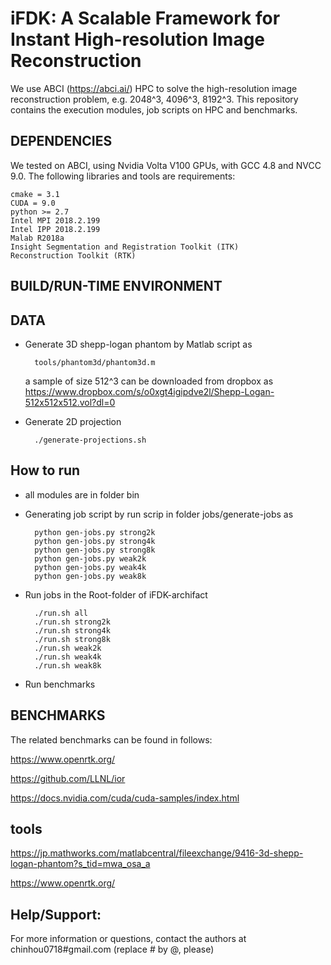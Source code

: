 # iFDK: A Scalable Framework for Instant High-resolution Image Reconstruction
We use ABCI (https://abci.ai/) HPC to solve the high-resolution image reconstruction problem, e.g. 2048^3, 4096^3, 8192^3.
This repository contains the execution modules, job scripts on HPC and benchmarks.

## DEPENDENCIES
We tested on ABCI, using Nvidia Volta V100 GPUs, with GCC 4.8 and NVCC 9.0.
The following libraries and tools are requirements:

    cmake = 3.1
    CUDA = 9.0
    python >= 2.7
    Intel MPI 2018.2.199
    Intel IPP 2018.2.199
    Malab R2018a
    Insight Segmentation and Registration Toolkit (ITK)
    Reconstruction Toolkit (RTK)

## BUILD/RUN-TIME ENVIRONMENT


## DATA

- Generate 3D shepp-logan phantom by Matlab script as

        tools/phantom3d/phantom3d.m
	
	a sample of size 512^3 can be downloaded from dropbox as
	https://www.dropbox.com/s/o0xgt4igipdve2l/Shepp-Logan-512x512x512.vol?dl=0

- Generate 2D projection

        ./generate-projections.sh    


## How to run

- all modules are in folder bin

- Generating job script by run scrip in folder jobs/generate-jobs as

        python gen-jobs.py strong2k
        python gen-jobs.py strong4k
        python gen-jobs.py strong8k
        python gen-jobs.py weak2k
        python gen-jobs.py weak4k
        python gen-jobs.py weak8k

- Run jobs in the Root-folder of iFDK-archifact
	
		./run.sh all
		./run.sh strong2k
		./run.sh strong4k
		./run.sh strong8k
		./run.sh weak2k
		./run.sh weak4k
		./run.sh weak8k

- Run benchmarks




## BENCHMARKS
The related benchmarks can be found in follows:

https://www.openrtk.org/

https://github.com/LLNL/ior

https://docs.nvidia.com/cuda/cuda-samples/index.html

## tools

https://jp.mathworks.com/matlabcentral/fileexchange/9416-3d-shepp-logan-phantom?s_tid=mwa_osa_a

https://www.openrtk.org/    



## Help/Support:
For more information or questions, contact the authors at chinhou0718#gmail.com (replace # by @, please)
